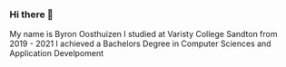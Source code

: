 ### Hi there 👋

My name is Byron Oosthuizen 
I studied at Varisty College Sandton from 2019 - 2021 
I achieved a Bachelors Degree in Computer Sciences and Application Develpoment 
